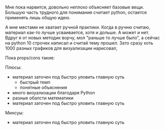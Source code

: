 Мне пока нарвится, довольно неплохо объясняет базовые вещи. Большую часть трудного для понимания считает python, остается применять лишь общую идею. 

А мне местами не хватает ручной практики. Когда в ручню считаю, материал как-то лучше усваивается, хотя и дольше. 
А может и нет. Вдруг я от новых методик ворчу, мол "раньше то лучше было", а сейчас на python 10 строчек написал и считай тему прошел. Зато сразу хоть 1000 разных графиков для визуализации нарисовал,


Пока props/cons такие:

Плюсы:
- материал заточен под быстро уловить главную суть
    - быстрый темп
    - понятные объяснения
- много визуализации благодаря Python
- разные обалсти математики 
- материал заточен под быстро уловить главную суть

Минсуы:
- материал заточен под быстро уловить главную суть

